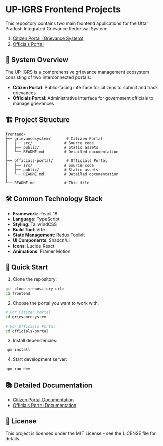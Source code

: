 # UP-IGRS Frontend Projects

This repository contains two main frontend applications for the Uttar Pradesh Integrated Grievance Redressal System:

1. [Citizen Portal (Grievance System)](#citizen-portal)
2. [Officials Portal](#officials-portal)

## 🌟 System Overview

The UP-IGRS is a comprehensive grievance management ecosystem consisting of two interconnected portals:

- **Citizen Portal**: Public-facing interface for citizens to submit and track grievances
- **Officials Portal**: Administrative interface for government officials to manage grievances

## 🏗️ Project Structure

```
frontend/
├── grievancesystem/       # Citizen Portal
│   ├── src/              # Source code
│   ├── public/           # Static assets
│   └── README.md         # Detailed documentation
│
├── officials-portal/      # Officials Portal
│   ├── src/              # Source code
│   ├── public/           # Static assets
│   └── README.md         # Detailed documentation
│
└── README.md             # This file
```

## 🛠️ Common Technology Stack

- **Framework**: React 18
- **Language**: TypeScript
- **Styling**: TailwindCSS
- **Build Tool**: Vite
- **State Management**: Redux Toolkit
- **UI Components**: Shadcn/ui
- **Icons**: Lucide React
- **Animations**: Framer Motion

## 🚀 Quick Start

1. Clone the repository:
```bash
git clone <repository-url>
cd frontend
```

2. Choose the portal you want to work with:
```bash
# For Citizen Portal
cd grievancesystem

# For Officials Portal
cd officials-portal
```

3. Install dependencies:
```bash
npm install
```

4. Start development server:
```bash
npm run dev
```

## 📚 Detailed Documentation

- [Citizen Portal Documentation](./grievancesystem/README.md)
- [Officials Portal Documentation](./officials-portal/README.md)



## 📄 License

This project is licensed under the MIT License - see the LICENSE file for details.

